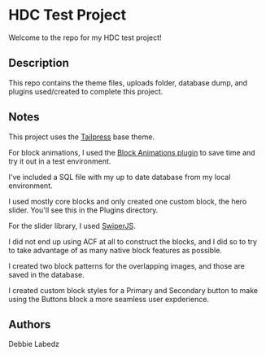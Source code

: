 # HDC Test Project

Welcome to the repo for my HDC test project! 

## Description

This repo contains the theme files, uploads folder, database dump, and plugins used/created to complete this project. 

## Notes

This project uses the [Tailpress](https://tailpress.io/) base theme.

For block animations, I used the [Block Animations plugin](https://wordpress.org/plugins/blocks-animation/) to save time and try it out in a test environment. 

I've included a SQL file with my up to date database from my local environment. 

I used mostly core blocks and only created one custom block, the hero slider. You'll see this in the Plugins directory. 

For the slider library, I used [SwiperJS](https://swiperjs.com/). 

I did not end up using ACF at all to construct the blocks, and I did so to try to take advantage of as many native block features as possible. 

I created two block patterns for the overlapping images, and those are saved in the database. 

I created custom block styles for a Primary and Secondary button to make using the Buttons block a more seamless user expderience. 

## Authors

Debbie Labedz
